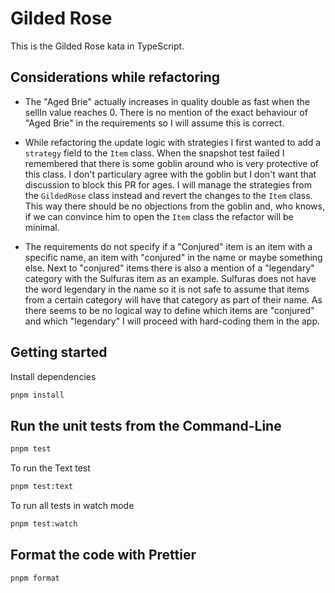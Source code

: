 # Gilded Rose

This is the Gilded Rose kata in TypeScript.

## Considerations while refactoring

- The "Aged Brie" actually increases in quality double as fast when the sellIn value reaches 0. There is no mention of the exact behaviour of "Aged Brie" in the requirements so I will assume this is correct.

- While refactoring the update logic with strategies I first wanted to add a `strategy` field to the `Item` class. When the snapshot test failed I remembered that there is some goblin around who is very protective of this class. I don't particulary agree with the goblin but I don't want that discussion to block this PR for ages. I will manage the strategies from the `GildedRose` class instead and revert the changes to the `Item` class. This way there should be no objections from the goblin and, who knows, if we can convince him to open the `Item` class the refactor will be minimal.

- The requirements do not specify if a "Conjured" item is an item with a specific name, an item with "conjured" in the name or maybe something else. Next to "conjured" items there is also a mention of a "legendary" category with the Sulfuras item as an example. Sulfuras does not have the word legendary in the name so it is not safe to assume that items from a certain category will have that category as part of their name. As there seems to be no logical way to define which items are "conjured" and which "legendary" I will proceed with hard-coding them in the app.

## Getting started

Install dependencies

```sh
pnpm install
```

## Run the unit tests from the Command-Line

```sh
pnpm test
```

To run the Text test

```sh
pnpm test:text
```

To run all tests in watch mode

```sh
pnpm test:watch
```

## Format the code with Prettier

```sh
pnpm format
```
